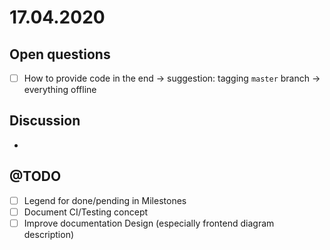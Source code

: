 # 17.04.2020
## Open questions
- [ ] How to provide code in the end -> suggestion: tagging `master` branch -> everything offline

## Discussion
* 

## @TODO
- [ ] Legend for done/pending in Milestones
- [ ] Document CI/Testing concept
- [ ] Improve documentation Design (especially frontend diagram description)
